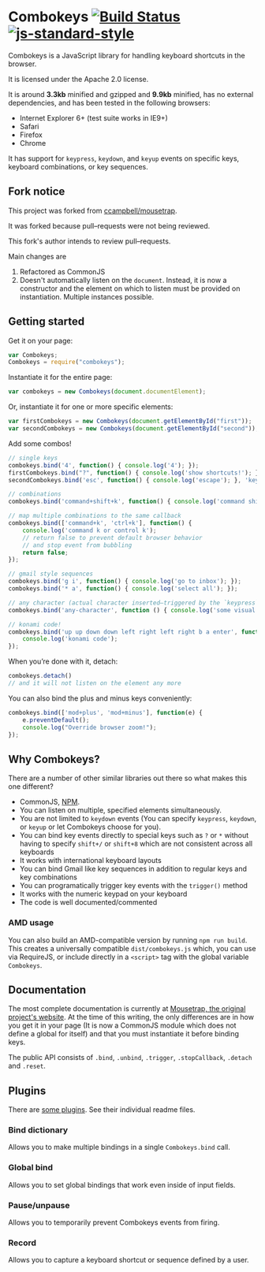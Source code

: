 # Combokeys [![Build Status](https://travis-ci.org/avocode/combokeys.svg?branch=master)](https://travis-ci.org/avocode/combokeys) [![js-standard-style](https://raw.githubusercontent.com/feross/standard/master/badge.png)](https://github.com/feross/standard)

Combokeys is a JavaScript library for handling keyboard shortcuts in the browser.

It is licensed under the Apache 2.0 license.

It is around **3.3kb** minified and gzipped and **9.9kb** minified, has no external dependencies, and has been tested in the following browsers:

- Internet Explorer 6+ (test suite works in IE9+)
- Safari
- Firefox
- Chrome

It has support for ``keypress``, ``keydown``, and ``keyup`` events on specific keys, keyboard combinations, or key sequences.

## Fork notice

This project was forked from [ccampbell/mousetrap](https://github.com/ccampbell/mousetrap).

It was forked because pull–requests were not being reviewed.

This fork's author intends to review pull–requests.

Main changes are

1. Refactored as CommonJS
2. Doesn't automatically listen on the `document`. Instead, it is now a constructor and the element on which to listen must be provided on instantiation. Multiple instances possible.

## Getting started

Get it on your page:

```js
var Combokeys;
Combokeys = require("combokeys");
```

Instantiate it for the entire page:

```js
var combokeys = new Combokeys(document.documentElement);
```

Or, instantiate it for one or more specific elements:

```js
var firstCombokeys = new Combokeys(document.getElementById("first"));
var secondCombokeys = new Combokeys(document.getElementById("second"));
```

Add some combos!

```js
// single keys
combokeys.bind('4', function() { console.log('4'); });
firstCombokeys.bind("?", function() { console.log('show shortcuts!'); });
secondCombokeys.bind('esc', function() { console.log('escape'); }, 'keyup');

// combinations
combokeys.bind('command+shift+k', function() { console.log('command shift k'); });

// map multiple combinations to the same callback
combokeys.bind(['command+k', 'ctrl+k'], function() {
    console.log('command k or control k');
    // return false to prevent default browser behavior
    // and stop event from bubbling
    return false;
});

// gmail style sequences
combokeys.bind('g i', function() { console.log('go to inbox'); });
combokeys.bind('* a', function() { console.log('select all'); });

// any character (actual character inserted—triggered by the `keypress` event)
combokeys.bind('any-character', function () { console.log('some visual feedback') });

// konami code!
combokeys.bind('up up down down left right left right b a enter', function() {
    console.log('konami code');
});
```

When you’re done with it, detach:

```js
combokeys.detach()
// and it will not listen on the element any more
```

You can also bind the plus and minus keys conveniently:

```js
combokeys.bind(['mod+plus', 'mod+minus'], function(e) {
    e.preventDefault();
    console.log("Override browser zoom!");
});
```

## Why Combokeys?

There are a number of other similar libraries out there so what makes this one different?

- CommonJS, [NPM](https://www.npmjs.org/package/combokeys).
- You can listen on multiple, specified elements simultaneously.
- You are not limited to ``keydown`` events (You can specify ``keypress``, ``keydown``, or ``keyup`` or let Combokeys choose for you).
- You can bind key events directly to special keys such as ``?`` or ``*`` without having to specify ``shift+/`` or ``shift+8`` which are not consistent across all keyboards
- It works with international keyboard layouts
- You can bind Gmail like key sequences in addition to regular keys and key combinations
- You can programatically trigger key events with the ``trigger()`` method
- It works with the numeric keypad on your keyboard
- The code is well documented/commented

### AMD usage

You can also build an AMD-compatible version by running `npm run build`. This creates a universally compatible ```dist/combokeys.js``` which, you can use via RequireJS, or include directly in a ```<script>``` tag with the global variable ```Combokeys```.

## Documentation

The most complete documentation is currently at [Mousetrap, the original project's website](http://craig.is/killing/mice). At the time of this writing, the only differences are in how you get it in your page (It is now a CommonJS module which does not define a global for itself) and that you must instantiate it before binding keys.

The public API consists of `.bind`, `.unbind`, `.trigger`, `.stopCallback`, `.detach` and `.reset`.

## Plugins

There are [some plugins](https://github.com/avocode/combokeys/tree/master/plugins). See their individual readme files.

### Bind dictionary

Allows you to make multiple bindings in a single ``Combokeys.bind`` call.

### Global bind

Allows you to set global bindings that work even inside of input fields.

### Pause/unpause

Allows you to temporarily prevent Combokeys events from firing.

### Record

Allows you to capture a keyboard shortcut or sequence defined by a user.
